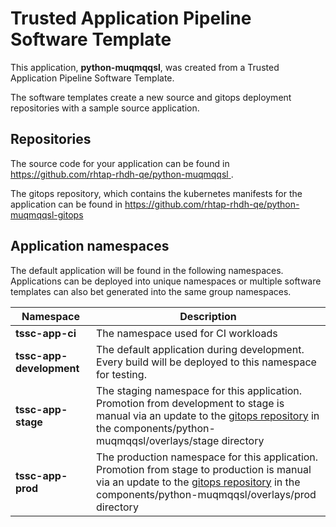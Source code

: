 # Trusted Application Pipeline Software Template

This application, **python-muqmqqsl**, was created from a Trusted Application Pipeline Software Template.

The software templates create a new source and gitops deployment repositories with a sample source application. 

## Repositories

The source code for your application can be found in [https://github.com/rhtap-rhdh-qe/python-muqmqqsl ](https://github.com/rhtap-rhdh-qe/python-muqmqqsl ).
 
The gitops repository, which contains the kubernetes manifests for the application can be found in 
[https://github.com/rhtap-rhdh-qe/python-muqmqqsl-gitops ](https://github.com/rhtap-rhdh-qe/python-muqmqqsl-gitops ) 

## Application namespaces 

The default application will be found in the following namespaces. Applications can be deployed into unique namespaces or multiple software templates can also bet generated into the same group namespaces.  

|  Namespace   |  Description   |  
| -------- | -------- |
| **tssc-app-ci** | The namespace used for CI workloads |
| **tssc-app-development** | The default application during development. Every build will be deployed to this namespace for testing. |
| **tssc-app-stage** | The staging namespace for this application. Promotion from development to stage is manual via an update to the [gitops repository](https://github.com/rhtap-rhdh-qe/python-muqmqqsl-gitops ) in the components/python-muqmqqsl/overlays/stage directory |
| **tssc-app-prod** | The production namespace for this application. Promotion from stage to production is manual via an update to the [gitops repository](https://github.com/rhtap-rhdh-qe/python-muqmqqsl-gitops ) in the components/python-muqmqqsl/overlays/prod directory |
